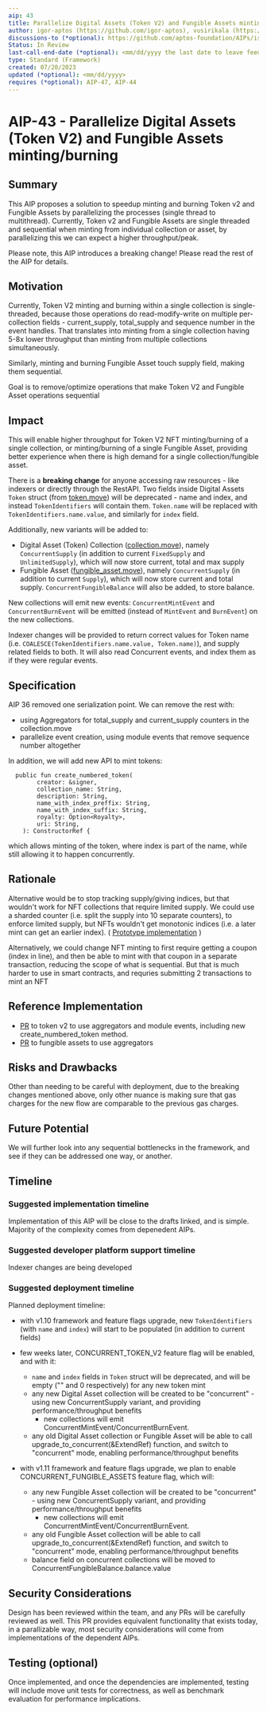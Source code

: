 ```yaml
---
aip: 43
title: Parallelize Digital Assets (Token V2) and Fungible Assets minting/burning
author: igor-aptos (https://github.com/igor-aptos), vusirikala (https://github.com/vusirikala)
discussions-to (*optional): https://github.com/aptos-foundation/AIPs/issues/209
Status: In Review
last-call-end-date (*optional): <mm/dd/yyyy the last date to leave feedbacks and reviews>
type: Standard (Framework)
created: 07/20/2023
updated (*optional): <mm/dd/yyyy>
requires (*optional): AIP-47, AIP-44
---
```


# AIP-43 - Parallelize Digital Assets (Token V2) and Fungible Assets minting/burning
  
## Summary

This AIP proposes a solution to speedup minting and burning Token v2 and Fungible Assets by parallelizing the processes (single thread to multithread). Currently, Token v2 and Fungible Assets are single threaded and sequential when minting from individual collection or asset, by parallelizing this we can expect a higher throughput/peak.

Please note, this AIP introduces a breaking change! Please read the rest of the AIP for details.

## Motivation

Currently, Token V2 minting and burning within a single collection is single-threaded, 
because those operations do read-modify-write on multiple per-collection fields - 
current_supply, total_supply and sequence number in the event handles. 
That translates into minting from a single collection having 5-8x 
lower throughput than minting from multiple collections simultaneously. 

Similarly, minting and burning Fungible Asset touch supply field, making them sequential. 

Goal is to remove/optimize operations that make Token V2 and Fungible Asset operations sequential 

## Impact

This will enable higher throughput for Token V2 NFT minting/burning of a single collection, or minting/burning of a single Fungible Asset, providing better experience when there is high demand for a single collection/fungible asset.

There is a **breaking change** for anyone accessing raw resources - like indexers or directly through the RestAPI.
Two fields inside Digital Assets `Token` struct (from [token.move](https://github.com/aptos-labs/aptos-core/blob/main/aptos-move/framework/aptos-token-objects/sources/token.move)) will be deprecated - name and index, and instead `TokenIdentifiers` will contain them. `Token.name` will be replaced with `TokenIdentifiers.name.value`, and similarly for `index` field.

Additionally, new variants will be added to:
- Digital Asset (Token) Collection ([collection.move](https://github.com/aptos-labs/aptos-core/blob/main/aptos-move/framework/aptos-token-objects/sources/collection.move)), namely `ConcurrentSupply` (in addition to current `FixedSupply` and `UnlimitedSupply`), which will now store current, total and max supply
- Fungible Asset ([fungible_asset.move](https://github.com/aptos-labs/aptos-core/blob/main/aptos-move/framework/aptos-framework/sources/fungible_asset.move)), namely `ConcurrentSupply` (in addition to current `Supply`), which will now store current and total supply. `ConcurrentFungibleBalance` will also be added, to store balance.

New collections will emit new events: `ConcurrentMintEvent` and `ConcurrentBurnEvent` will be emitted (instead of `MintEvent` and `BurnEvent`) on the new collections. 

Indexer changes will be provided to return correct values for Token name (i.e. `COALESCE(TokenIdentifiers.name.value, Token.name)`), and supply related fields to both. It will also read Concurrent events, and index them as if they were regular events.

## Specification

AIP 36 removed one serialization point. We can remove the rest with:
- using Aggregators for total_supply and current_supply counters in the collection.move
- parallelize event creation, using module events that remove sequence number altogether 

In addition, we will add new API to mint tokens:
```
  public fun create_numbered_token(
        creator: &signer,
        collection_name: String,
        description: String,
        name_with_index_preffix: String,
        name_with_index_suffix: String,
        royalty: Option<Royalty>,
        uri: String,
    ): ConstructorRef {
```
which allows minting of the token, where index is part of the name, while still allowing it to happen concurrently.

## Rationale

Alternative would be to stop tracking supply/giving indices, but that wouldn't work for NFT collections that require limited supply.
We could use a sharded counter (i.e. split the supply into 10 separate counters), to enforce limited supply, but NFTs wouldn't get monotonic indices (i.e. a later mint can get an earlier index). ( [Prototype implementation](https://github.com/aptos-labs/aptos-core/compare/main...igor-aptos:aptos-core:igor/bucketed_counter) )

Alternatively, we could change NFT minting to first require getting a coupon (index in line), 
and then be able to mint with that coupon in a separate transaction, reducing the scope of what is sequential. 
But that is much harder to use in smart contracts, and requries submitting 2 transactions to mint an NFT

## Reference Implementation

- [PR](https://github.com/aptos-labs/aptos-core/pull/9971) to token v2 to use aggregators and module events, including new create_numbered_token method.
- [PR](https://github.com/aptos-labs/aptos-core/pull/9972) to fungible assets to use aggregators

## Risks and Drawbacks

Other than needing to be careful with deployment, due to the breaking changes mentioned above, only other nuance is making sure that gas charges for the new flow are comparable to the previous gas charges.

## Future Potential

We will further look into any sequential bottlenecks in the framework, and see if they can be addressed one way, or another.

## Timeline

### Suggested implementation timeline

Implementation of this AIP will be close to the drafts linked, and is simple. Majority of the complexity comes from depenedent AIPs.

### Suggested developer platform support timeline

Indexer changes are being developed

### Suggested deployment timeline

Planned deployment timeline:
- with v1.10 framework and feature flags upgrade, new `TokenIdentifiers` (with `name` and `index`) will start to be populated (in addition to current fields)
- few weeks later, CONCURRENT_TOKEN_V2 feature flag will be enabled, and with it:
  - `name` and `index` fields in `Token` struct will be deprecated, and will be empty ("" and 0 respectively) for any new token mint
  - any new Digital Asset collection will be created to be "concurrent" - using new ConcurrentSupply variant, and providing performance/throughput benefits
    - new collections will emit ConcurrentMintEvent/ConcurrentBurnEvent. 
  - any old Digital Asset collection or Fungible Asset will be able to call upgrade_to_concurrent(&ExtendRef) function, and switch to "concurrent" mode, enabling performance/throughput benefits
 
- with v1.11 framework and feature flags upgrade, we plan to enable CONCURRENT_FUNGIBLE_ASSETS feature flag, which will:
  - any new Fungible Asset collection will be created to be "concurrent" - using new ConcurrentSupply variant, and providing performance/throughput benefits 
    - new collections will emit ConcurrentMintEvent/ConcurrentBurnEvent. 
  - any old Fungible Asset collection will be able to call upgrade_to_concurrent(&ExtendRef) function, and switch to "concurrent" mode, enabling performance/throughput benefits
  - balance field on concurrent collections will be moved to ConcurrentFungibleBalance.balance.value
  
## Security Considerations

Design has been reviewed within the team, and any PRs will be carefully reviewed as well.
This PR provides equivalent functionality that exists today, in a parallizable way, most security considerations will come from implementations of the dependent AIPs.

## Testing (optional)

Once implemented, and once the dependencies are implemented, testing will include move unit tests for correctness, as well as benchmark evaluation for performance implications.
